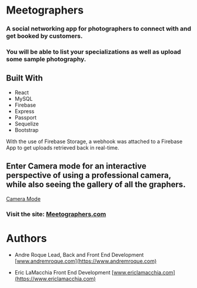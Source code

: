 # Meetographers
### A social networking app for photographers to connect with and get booked by customers.
### You will be able to list your specializations as well as upload some sample photography.

## Built With
 * React
 * MySQL
 * Firebase
 * Express
 * Passport
 * Sequelize
 * Bootstrap

With the use of Firebase Storage, a webhook was attached to a Firebase App to get uploads retrieved back in real-time.

## Enter Camera mode for an interactive perspective of using a professional camera, while also seeing the gallery of all the graphers.
[Camera Mode](https://www.meetographers.com/interactive)


### Visit the site: [Meetographers.com](https://www.meetographers.com)


# Authors
 * Andre Roque Lead, Back and Front End Development
[www.andremroque.com](https://www.andremroque.com)

 * Eric LaMacchia Front End Development
[www.ericlamacchia.com](https://www.ericlamacchia.com)